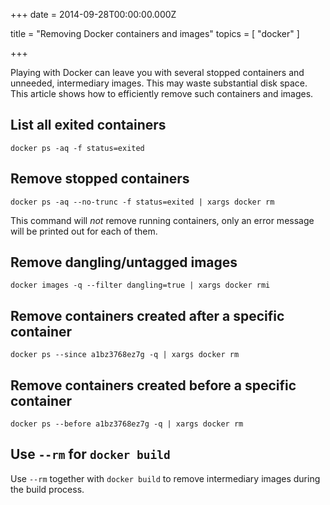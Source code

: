 
+++
date = 2014-09-28T00:00:00.000Z


title = "Removing Docker containers and images"
topics = [ "docker" ]

+++

Playing with Docker can leave you with several stopped containers and unneeded,
intermediary images. This may waste substantial disk space. This article shows
how to efficiently remove such containers and images.

## List all exited containers

```
docker ps -aq -f status=exited
```

## Remove stopped containers

```
docker ps -aq --no-trunc -f status=exited | xargs docker rm
```

This command will *not* remove running containers, only an error message will be
printed out for each of them.

## Remove dangling/untagged images

```
docker images -q --filter dangling=true | xargs docker rmi
```

## Remove containers created after a specific container

```
docker ps --since a1bz3768ez7g -q | xargs docker rm
```

## Remove containers created before a specific container

```
docker ps --before a1bz3768ez7g -q | xargs docker rm
```

## Use `--rm` for `docker build`

Use `--rm` together with `docker build` to remove intermediary images
during the build process.

